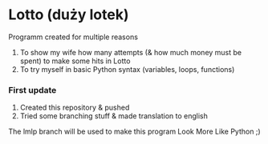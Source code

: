# Lotto (duży lotek)
Programm created for multiple reasons
1. To show my wife how many attempts (& how much money must be spent) to make some hits in Lotto
2. To try myself in basic Python syntax (variables, loops, functions)

### First update
1. Created this repository & pushed
2. Tried some branching stuff & made translation to english

The lmlp branch will be used to make this program Look More Like Python ;)